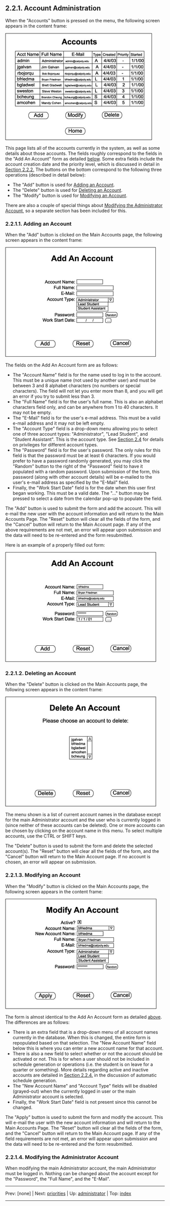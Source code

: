 ## 2.2.1. Account Administration

When the "Accounts" button is pressed on the menu, the following screen appears in the content frame:

![](images/main-account.jpg)

This page lists all of the accounts currently in the system, as well as some details about those accounts. The fields roughly correspond to the fields in the "Add An Account" form as detailed [below](#2-2-1-1-adding-an-account). Some extra fields include the account creation date and the priority level, which is discussed in detail in [Section 2.2.2.](priorities.md) The buttons on the bottom correspond to the following three operations (described in detail below):

- The "Add" button is used for [Adding an Account](#2-2-1-1-adding-an-account).
- The "Delete" button is used for [Deleting an Account](#2-2-1-2-deleting-an-account).
- The "Modify" button is used for [Modifying an Account](#2-2-1-3-modifying-an-account).

There are also a couple of special things about [Modifying the Administrator Account](#2-2-1-4-modifying-the-administrator-account), so a separate section has been included for this.

### 2.2.1.1. Adding an Account

When the "Add" button is clicked on the Main Accounts page, the following screen appears in the content frame:

![](images/add-account.jpg)

The fields on the Add An Account form are as follows:

- The "Account Name" field is for the name used to log in to the account. This must be a unique name (not used by another user) and must be between 3 and 8 alphabet characters (no numbers or special characters). The field will not let you enter more than 8, and you will get an error if you try to submit less than 3.
- The "Full Name" field is for the user's full name. This is also an alphabet characters field only, and can be anywhere from 1 to 40 characters. It may not be empty.
- The "E-Mail" field is for the user's e-mail address. This must be a valid e-mail address and it may not be left empty.
- The "Account Type" field is a drop-down menu allowing you to select one of three account types: "Administrator", "Lead Student", and "Student Assistant". This is the account type. See [Section 2.4](../privileges/privileges.md) for details on privileges for different account types.
- The "Password" field is for the user's password. The only rules for this field is that the password must be at least 6 characters. If you would prefer to have a password randomly generated, you may click the "Random" button to the right of the "Password" field to have it populated with a random password. Upon submission of the form, this password (along with other account details) will be e-mailed to the user's e-mail address as specified by the "E-Mail" field.
- Finally, the "Work Start Date" field is for the date when this user first began working. This must be a valid date. The "..." button may be pressed to select a date from the calendar pop-up to populate the field.

The "Add" button is used to submit the form and add the account. This will e-mail the new user with the account information and will return to the Main Accounts Page. The "Reset" button will clear all the fields of the form, and the "Cancel" button will return to the Main Account page. If any of the above requirements are not met, an error will appear upon submission and the data will need to be re-entered and the form resubmitted.

Here is an example of a properly filled out form:

![](images/add-account-done.jpg)

### 2.2.1.2. Deleting an Account

When the "Delete" button is clicked on the Main Accounts page, the following screen appears in the content frame:

![](images/delete-account.jpg)

The menu shown is a list of current account names in the database except for the main Administrator account and the user who is currently logged in (since neither of these accounts can be deleted). One or more accounts can be chosen by clicking on the account name in this menu. To select multiple accounts, use the CTRL or SHIFT keys.

The "Delete" button is used to submit the form and delete the selected account(s). The "Reset" button will clear all the fields of the form, and the "Cancel" button will return to the Main Account page. If no account is chosen, an error will appear on submission.

### 2.2.1.3. Modifying an Account

When the "Modify" button is clicked on the Main Accounts page, the following screen appears in the content frame:

![](images/modify-account.jpg)

The form is almost identical to the Add An Account form as detailed [above](#2-2-1-1-adding-an-account). The differences are as follows:

- There is an extra field that is a drop-down menu of all account names currently in the database. When this is changed, the entire form is repopulated based on that selection. The "New Account Name" field below this is where you can enter a new account name for that account.
- There is also a new field to select whether or not the account should be activated or not. This is for when a user should not be included in schedule generation or operations (i.e. the student is on leave for a quarter or something). More details regarding active and inactive accounts are detailed in [Section 2.2.4.](generating.md) in the discussion of automatic schedule generation.
- The "New Account Name" and "Account Type" fields will be disabled (grayed-out) when the currently logged in user or the main Administrator account is selected.
- Finally, the "Work Start Date" field is not present since this cannot be changed.

The "Apply" button is used to submit the form and modify the account. This will e-mail the user with the new account information and will return to the Main Accounts Page. The "Reset" button will clear all the fields of the form, and the "Cancel" button will return to the Main Account page. If any of the field requirements are not met, an error will appear upon submission and the data will need to be re-entered and the form resubmitted.

### 2.2.1.4. Modifying the Administrator Account

When modifying the main Administrator account, the main Administrator must be logged in. Nothing can be changed about the account except for the "Password", the "Full Name", and the "E-Mail".

* * *
Prev: \[none] | Next: [priorities](priorities.md) | Up: [administrator](administrator.md) | Top: [index](../../index.md)
* * *
